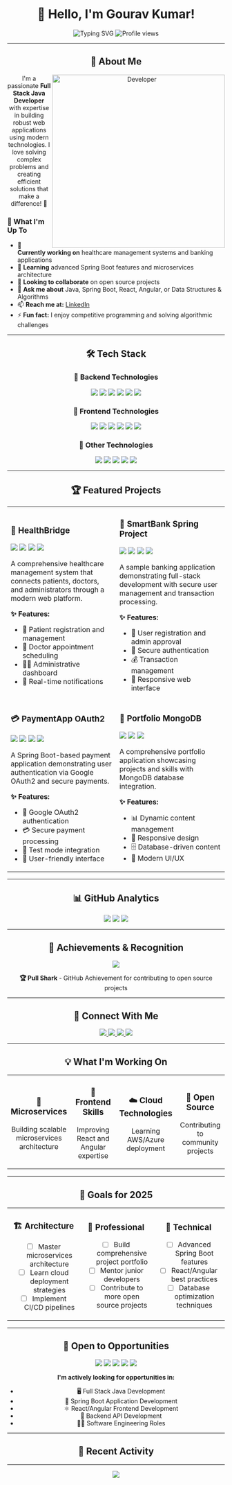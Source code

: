 <div align="center">
  
# 👋 Hello, I'm Gourav Kumar! 

<img src="https://readme-typing-svg.herokuapp.com?font=Fira+Code&size=30&duration=3000&pause=1000&color=00D4FF&center=true&vCenter=true&width=600&lines=Full+Stack+Java+Developer;Spring+Boot+%7C+React+%7C+Angular;MySQL+%7C+MongoDB+%7C+Java+DSA;Passionate+Problem+Solver;Open+to+Opportunities+%F0%9F%8C%9F" alt="Typing SVG" />

<img src="https://komarev.com/ghpvc/?username=Gourav3308&label=Profile%20views&color=0e75b6&style=flat" alt="Profile views" />

</div>

---

<div align="center">

## 🌟 About Me

<img align="right" alt="Developer" width="400" src="https://raw.githubusercontent.com/Gourav3308/Gourav3308/main/assets/developer.gif">

I'm a passionate **Full Stack Java Developer** with expertise in building robust web applications using modern technologies. I love solving complex problems and creating efficient solutions that make a difference! 🚀

</div>

<div align="left">

### 🎯 What I'm Up To
- 🔭 **Currently working on** healthcare management systems and banking applications
- 🌱 **Learning** advanced Spring Boot features and microservices architecture  
- 👯 **Looking to collaborate** on open source projects
- 💬 **Ask me about** Java, Spring Boot, React, Angular, or Data Structures & Algorithms
- 📫 **Reach me at:** [LinkedIn](https://www.linkedin.com/public-profile/settings?lipi=urn%3Ali%3Apage%3Ad_flagship3_profile_self_edit_contact-info%3BtgpwFEK7R1uGAO2U0gg4Pg%3D%3D)
- ⚡ **Fun fact:** I enjoy competitive programming and solving algorithmic challenges

</div>

---

<div align="center">

## 🛠️ Tech Stack

</div>

<div align="center">

### 🔧 Backend Technologies
<img src="https://img.shields.io/badge/Java-ED8B00?style=for-the-badge&logo=openjdk&logoColor=white" />
<img src="https://img.shields.io/badge/Spring_Boot-6DB33F?style=for-the-badge&logo=spring-boot&logoColor=white" />
<img src="https://img.shields.io/badge/Spring_Security-6DB33F?style=for-the-badge&logo=spring-security&logoColor=white" />
<img src="https://img.shields.io/badge/Spring_Data_JPA-6DB33F?style=for-the-badge&logo=spring&logoColor=white" />
<img src="https://img.shields.io/badge/MySQL-4479A1?style=for-the-badge&logo=mysql&logoColor=white" />
<img src="https://img.shields.io/badge/Maven-C71A36?style=for-the-badge&logo=apache-maven&logoColor=white" />

### 🎨 Frontend Technologies
<img src="https://img.shields.io/badge/React-20232A?style=for-the-badge&logo=react&logoColor=61DAFB" />
<img src="https://img.shields.io/badge/Angular-DD0031?style=for-the-badge&logo=angular&logoColor=white" />
<img src="https://img.shields.io/badge/Thymeleaf-005F0F?style=for-the-badge&logo=thymeleaf&logoColor=white" />
<img src="https://img.shields.io/badge/Bootstrap-563D7C?style=for-the-badge&logo=bootstrap&logoColor=white" />
<img src="https://img.shields.io/badge/SCSS-CC6699?style=for-the-badge&logo=sass&logoColor=white" />
<img src="https://img.shields.io/badge/HTML5-E34F26?style=for-the-badge&logo=html5&logoColor=white" />

### 🚀 Other Technologies
<img src="https://img.shields.io/badge/MongoDB-4EA94B?style=for-the-badge&logo=mongodb&logoColor=white" />
<img src="https://img.shields.io/badge/OAuth2-4285F4?style=for-the-badge&logo=google&logoColor=white" />
<img src="https://img.shields.io/badge/Razorpay-3395FF?style=for-the-badge&logo=razorpay&logoColor=white" />
<img src="https://img.shields.io/badge/Git-F05032?style=for-the-badge&logo=git&logoColor=white" />
<img src="https://img.shields.io/badge/TypeScript-007ACC?style=for-the-badge&logo=typescript&logoColor=white" />

</div>

---

<div align="center">

## 🏆 Featured Projects

</div>

<div align="center">

<table>
<tr>
<td width="50%">

### 🏥 HealthBridge
<img src="https://img.shields.io/badge/TypeScript-007ACC?style=for-the-badge&logo=typescript&logoColor=white" />
<img src="https://img.shields.io/badge/React-20232A?style=for-the-badge&logo=react&logoColor=61DAFB" />
<img src="https://img.shields.io/badge/Spring_Boot-6DB33F?style=for-the-badge&logo=spring-boot&logoColor=white" />
<img src="https://img.shields.io/badge/MySQL-4479A1?style=for-the-badge&logo=mysql&logoColor=white" />

A comprehensive healthcare management system that connects patients, doctors, and administrators through a modern web platform.

**✨ Features:**
- 🏥 Patient registration and management
- 📅 Doctor appointment scheduling  
- 👨‍💼 Administrative dashboard
- 🔔 Real-time notifications

</td>
<td width="50%">

### 🏦 SmartBank Spring Project
<img src="https://img.shields.io/badge/Spring_Boot-6DB33F?style=for-the-badge&logo=spring-boot&logoColor=white" />
<img src="https://img.shields.io/badge/Spring_Security-6DB33F?style=for-the-badge&logo=spring-security&logoColor=white" />
<img src="https://img.shields.io/badge/MySQL-4479A1?style=for-the-badge&logo=mysql&logoColor=white" />
<img src="https://img.shields.io/badge/Bootstrap-563D7C?style=for-the-badge&logo=bootstrap&logoColor=white" />

A sample banking application demonstrating full-stack development with secure user management and transaction processing.

**✨ Features:**
- 👤 User registration and admin approval
- 🔐 Secure authentication
- 💰 Transaction management
- 📱 Responsive web interface

</td>
</tr>
<tr>
<td width="50%">

### 💳 PaymentApp OAuth2
<img src="https://img.shields.io/badge/Spring_Boot-6DB33F?style=for-the-badge&logo=spring-boot&logoColor=white" />
<img src="https://img.shields.io/badge/OAuth2-4285F4?style=for-the-badge&logo=google&logoColor=white" />
<img src="https://img.shields.io/badge/Razorpay-3395FF?style=for-the-badge&logo=razorpay&logoColor=white" />
<img src="https://img.shields.io/badge/HTML5-E34F26?style=for-the-badge&logo=html5&logoColor=white" />

A Spring Boot-based payment application demonstrating user authentication via Google OAuth2 and secure payments.

**✨ Features:**
- 🔑 Google OAuth2 authentication
- 💳 Secure payment processing
- 🧪 Test mode integration
- 🎨 User-friendly interface

</td>
<td width="50%">

### 🎨 Portfolio MongoDB
<img src="https://img.shields.io/badge/MongoDB-4EA94B?style=for-the-badge&logo=mongodb&logoColor=white" />
<img src="https://img.shields.io/badge/SCSS-CC6699?style=for-the-badge&logo=sass&logoColor=white" />
<img src="https://img.shields.io/badge/Modern_Web-FF6B6B?style=for-the-badge&logo=web&logoColor=white" />

A comprehensive portfolio application showcasing projects and skills with MongoDB database integration.

**✨ Features:**
- 📊 Dynamic content management
- 📱 Responsive design
- 🗄️ Database-driven content
- 🎨 Modern UI/UX

</td>
</tr>
</table>

</div>

---

<div align="center">

## 📊 GitHub Analytics

<img src="https://github-readme-stats.vercel.app/api?username=Gourav3308&show_icons=true&theme=tokyonight&hide_border=true&bg_color=0D1117&title_color=00D4FF&icon_color=00D4FF&text_color=FFFFFF" />

<img src="https://github-readme-stats.vercel.app/api/top-langs/?username=Gourav3308&layout=compact&theme=tokyonight&hide_border=true&bg_color=0D1117&title_color=00D4FF&text_color=FFFFFF" />

<img src="https://github-readme-streak-stats.herokuapp.com/?user=Gourav3308&theme=tokyonight&hide_border=true&background=0D1117&stroke=00D4FF&ring=00D4FF&fire=00D4FF&currStreakNum=FFFFFF&sideNums=FFFFFF&currStreakLabel=FFFFFF&sideLabels=FFFFFF&dates=FFFFFF" />

</div>

---

<div align="center">

## 🏅 Achievements & Recognition

<img src="https://github-profile-trophy.vercel.app/?username=Gourav3308&theme=tokyonight&no-frame=true&column=7&margin-w=15&margin-h=15" />

**🏆 Pull Shark** - GitHub Achievement for contributing to open source projects

</div>

---

<div align="center">

## 🔗 Connect With Me

<a href="https://portfolio-mongo-db.vercel.app/">
  <img src="https://img.shields.io/badge/Portfolio-000000?style=for-the-badge&logo=vercel&logoColor=white&labelColor=000000" />
</a>
<a href="https://www.linkedin.com/public-profile/settings?lipi=urn%3Ali%3Apage%3Ad_flagship3_profile_self_edit_contact-info%3BtgpwFEK7R1uGAO2U0gg4Pg%3D%3D">
  <img src="https://img.shields.io/badge/LinkedIn-0077B5?style=for-the-badge&logo=linkedin&logoColor=white" />
</a>
<a href="https://www.geeksforgeeks.org/user/gouravsah/">
  <img src="https://img.shields.io/badge/GeeksforGeeks-298D46?style=for-the-badge&logo=geeksforgeeks&logoColor=white" />
</a>
<a href="https://github.com/Gourav3308">
  <img src="https://img.shields.io/badge/GitHub-100000?style=for-the-badge&logo=github&logoColor=white" />
</a>

</div>

---

<div align="center">

## 💡 What I'm Working On

<table>
<tr>
<td align="center" width="25%">

### 🔨 Microservices
Building scalable microservices architecture

</td>
<td align="center" width="25%">

### 🎯 Frontend Skills
Improving React and Angular expertise

</td>
<td align="center" width="25%">

### ☁️ Cloud Technologies
Learning AWS/Azure deployment

</td>
<td align="center" width="25%">

### 🚀 Open Source
Contributing to community projects

</td>
</tr>
</table>

</div>

---

<div align="center">

## 🎯 Goals for 2025

<table>
<tr>
<td align="center" width="33%">

### 🏗️ Architecture
- [ ] Master microservices architecture
- [ ] Learn cloud deployment strategies
- [ ] Implement CI/CD pipelines

</td>
<td align="center" width="33%">

### 💼 Professional
- [ ] Build comprehensive project portfolio
- [ ] Mentor junior developers
- [ ] Contribute to more open source projects

</td>
<td align="center" width="33%">

### 🚀 Technical
- [ ] Advanced Spring Boot features
- [ ] React/Angular best practices
- [ ] Database optimization techniques

</td>
</tr>
</table>

</div>

---

<div align="center">

## 💼 Open to Opportunities

<img src="https://img.shields.io/badge/Full_Stack_Java_Developer-FF6B6B?style=for-the-badge&logo=java&logoColor=white" />
<img src="https://img.shields.io/badge/Spring_Boot_Developer-6DB33F?style=for-the-badge&logo=spring-boot&logoColor=white" />
<img src="https://img.shields.io/badge/React_Developer-61DAFB?style=for-the-badge&logo=react&logoColor=white" />
<img src="https://img.shields.io/badge/Angular_Developer-DD0031?style=for-the-badge&logo=angular&logoColor=white" />
<img src="https://img.shields.io/badge/Backend_API_Developer-FF6B6B?style=for-the-badge&logo=api&logoColor=white" />

**I'm actively looking for opportunities in:**
- 🖥️ Full Stack Java Development
- 🚀 Spring Boot Application Development  
- ⚛️ React/Angular Frontend Development
- 🔧 Backend API Development
- 👨‍💻 Software Engineering Roles

</div>

---

<div align="center">

## 📝 Recent Activity

<!--START_SECTION:activity-->
<!--END_SECTION:activity-->

</div>

---

<div align="center">

<img src="https://capsule-render.vercel.app/api?type=waving&color=gradient&height=100&section=footer&text=Thanks%20for%20visiting!%20Feel%20free%20to%20explore%20my%20repositories%20and%20reach%20out%20for%20collaboration%20opportunities.&fontSize=20&fontAlignY=50" />

</div>
